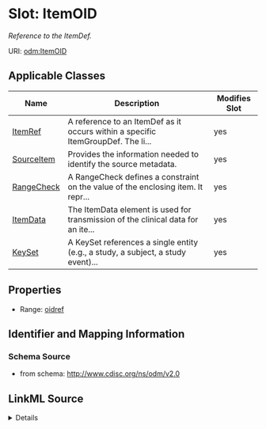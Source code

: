 # Slot: ItemOID


_Reference to the ItemDef._



URI: [odm:ItemOID](http://www.cdisc.org/ns/odm/v2.0/ItemOID)



<!-- no inheritance hierarchy -->




## Applicable Classes

| Name | Description | Modifies Slot |
| --- | --- | --- |
[ItemRef](ItemRef.md) | A reference to an ItemDef as it occurs within a specific ItemGroupDef. The li... |  yes  |
[SourceItem](SourceItem.md) | Provides the information needed to identify the source metadata. |  yes  |
[RangeCheck](RangeCheck.md) | A RangeCheck defines a constraint on the value of the enclosing item. It repr... |  yes  |
[ItemData](ItemData.md) | The ItemData element is used for transmission of the clinical data for an ite... |  yes  |
[KeySet](KeySet.md) | A KeySet references a single entity (e.g., a study, a subject, a study event)... |  yes  |







## Properties

* Range: [oidref](oidref.md)





## Identifier and Mapping Information







### Schema Source


* from schema: http://www.cdisc.org/ns/odm/v2.0




## LinkML Source

<details>
```yaml
name: ItemOID
description: Reference to the ItemDef.
from_schema: http://www.cdisc.org/ns/odm/v2.0
rank: 1000
alias: ItemOID
domain_of:
- ItemRef
- SourceItem
- RangeCheck
- ItemData
- KeySet
range: oidref

```
</details>